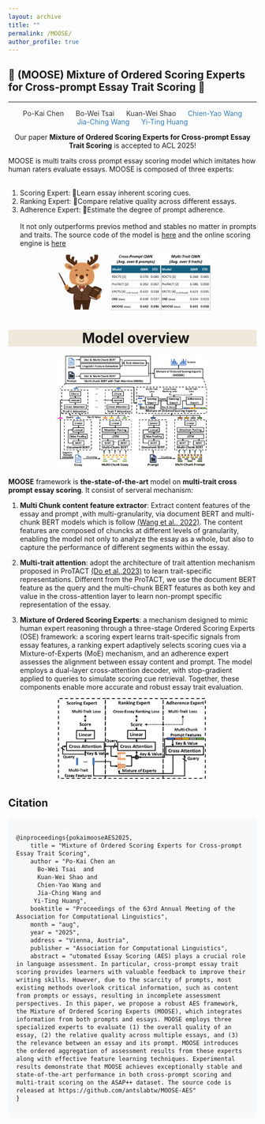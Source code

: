 ```yaml
---
layout: archive
title: ""
permalink: /MOOSE/
author_profile: true
---
```


## 🦌 (MOOSE) Mixture of Ordered Scoring Experts for Cross-prompt Essay Trait Scoring 🦌
---------------------------------------


<div align="center">

  
  <span style="margin: 10px;width: 120px; text-decoration:none;color:#333;">Po-Kai Chen</span>
  <span style="margin: 10px;width: 120px; text-decoration:none;color:#333;">Bo-Wei Tsai</span>
  <span style="margin: 10px;width: 120px; text-decoration:none;color:#333;">Kuan-Wei Shao</span>
  <a href="https://homepage.iis.sinica.edu.tw/pages/kinyiu/" style="margin: 10px; width: 120px;text-decoration:none; color:#337ab7;">Chien-Yao Wang</a>
  <a href="https://dlmsl.csie.ncu.edu.tw/faculty" style="margin: 10px;width: 120px; text-decoration:none; color:#337ab7;">Jia-Ching Wang</a>
  <a href="https://antslabtw.github.io/faculty/" style="margin: 10px;width: 120px; text-decoration:none; color:#337ab7;">Yi-Ting Huang</a><br>

</div>

<div align="center" >
Our paper <strong>Mixture of Ordered Scoring Experts for Cross-prompt Essay Trait Scoring</strong> is accepted to ACL 2025!<br>
</div>


MOOSE is multi traits cross prompt essay scoring model which imitates how human raters evaluate essays. MOOSE is composed of three experts:<br><br>
1) Scoring Expert: Learn essay inherent scoring cues.<br>
2) Ranking Expert: Compare relative quality across different essays.<br>
3) Adherence Expert: Estimate the degree of prompt adherence.<br><br>
It not only outperforms previos method and stables no matter in prompts and traits.
The source code of the model is [here](https://github.com/antslabtw/MOOSE-AES) and the online scoring engine is [here](https://github.com/antslabtw/MOOSE-AES)


<div align="center" >
<img src="/images/moose_illustration.png" align="center" width="22%" height="22%"/>





<img src="/images/moose_result.png" align="center"  width="40%" height="40%"/>

</div>

<div align="center" >

<h1 style="background:#efe8dc; text-align: center;">&nbsp; Model overview </h1>

<img src="/images/aes.png"  width="60%" height="60%"/>

</div>

**MOOSE** framework is **the-state-of-the-art** model on **multi-trait cross prompt essay scoring**. It consist of serveral mechanism:

1. **Multi Chunk content feature extractor**: Extract content features of the essay and prompt ,with multi-granularity, via document BERT and multi-chunk BERT models which is follow [(Wang et al., 2022)](https://aclanthology.org/2022.naacl-main.249.pdf). The content features are composed of chuncks at different levels of granularity, enabling the model not only to analyze the essay as a whole, but also to capture the performance of different segments within the essay.

2. **Multi-trait attention**: adopt the architecture of trait attention mechanism proposed in ProTACT [(Do et al.,2023)](https://aclanthology.org/2023.findings-acl.98.pdf) to learn trait-specific representations. Different from the ProTACT, we use the document BERT feature as the query and the multi-chunk BERT features as both key and value in the cross-attention
layer to learn non-prompt specific representation of the essay. 

3. **Mixture of Ordered Scoring Experts**: a mechanism designed to mimic human expert reasoning through a three-stage Ordered Scoring Experts (OSE) framework: a scoring expert learns trait-specific signals from essay features, a ranking expert adaptively selects scoring cues via a Mixture-of-Experts (MoE) mechanism, and an adherence expert assesses the alignment between essay content and prompt. The model employs a dual-layer cross-attention decoder, with stop-gradient applied to queries to simulate scoring cue retrieval. Together, these components enable more accurate and robust essay trait evaluation.
<div align="center">
  <img src="/images/moose.png"  width="60%" height="60%"/>
</div>


<!--booktitle = "Proceedings of the 62nd Annual Meeting of the Association for Computational Linguistics (Volume 1: Long Papers)",
url = "https://aclanthology.org/2024.acl-long.1/",
oi = "10.18653/v1/2024.acl-long.1",
pages = "1--17",-->
<h2>Citation</h2>

<pre style="background: #f6f8fa; padding: 16px; border-radius: 6px; overflow-x: auto;">
<code>
@inproceedings{pokaimooseAES2025,
    title = "Mixture of Ordered Scoring Experts for Cross-prompt Essay Trait Scoring",
    author = "Po-Kai Chen an
      Bo-Wei Tsai  and
      Kuan-Wei Shao and
      Chien-Yao Wang and
      Jia-Ching Wang and
     Yi-Ting Huang",
    booktitle = "Proceedings of the 63rd Annual Meeting of the Association for Computational Linguistics",
    month = "aug",
    year = "2025",
    address = "Vienna, Austria",
    publisher = "Association for Computational Linguistics",
    abstract = "utomated Essay Scoring (AES) plays a crucial role in language assessment. In particular, cross-prompt essay trait scoring provides learners with valuable feedback to improve their writing skills. However, due to the scarcity of prompts, most existing methods overlook critical information, such as content from prompts or essays, resulting in incomplete assessment perspectives. In this paper, we propose a robust AES framework, the Mixture of Ordered Scoring Experts (MOOSE), which integrates information from both prompts and essays. MOOSE employs three specialized experts to evaluate (1) the overall quality of an essay, (2) the relative quality across multiple essays, and (3) the relevance between an essay and its prompt. MOOSE introduces the ordered aggregation of assessment results from these experts along with effective feature learning techniques. Experimental results demonstrate that MOOSE achieves exceptionally stable and state-of-the-art performance in both cross-prompt scoring and multi-trait scoring on the ASAP++ dataset. The source code is released at https://github.com/antslabtw/MOOSE-AES"
}
</code>
</pre>
